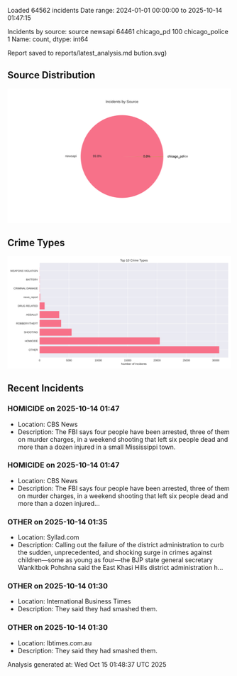 
Loaded 64562 incidents
Date range: 2024-01-01 00:00:00 to 2025-10-14 01:47:15

Incidents by source:
source
newsapi           64461
chicago_pd          100
chicago_police        1
Name: count, dtype: int64

Report saved to reports/latest_analysis.md
bution.svg)

## Source Distribution
![Source Distribution](images/source_distribution.svg)

## Crime Types
![Crime Types](images/crime_types.svg)

## Recent Incidents

### HOMICIDE on 2025-10-14 01:47
- Location: CBS News
- Description: The FBI says four people have been arrested, three of them on murder charges, in a weekend shooting that left six people dead and more than a dozen injured in a small Mississippi town.


### HOMICIDE on 2025-10-14 01:47
- Location: CBS News
- Description: The FBI says four people have been arrested, three of them on murder charges, in a weekend shooting that left six people dead and more than a dozen injured...


### OTHER on 2025-10-14 01:35
- Location: Syllad.com
- Description: Calling out the failure of the district administration to curb the sudden, unprecedented, and shocking surge in crimes against children—some as young as four—the BJP state general secretary Wankitbok Pohshna said the East Khasi Hills district administration h…


### OTHER on 2025-10-14 01:30
- Location: International Business Times
- Description: They said they had smashed them.


### OTHER on 2025-10-14 01:30
- Location: Ibtimes.com.au
- Description: They said they had smashed them.

Analysis generated at: Wed Oct 15 01:48:37 UTC 2025
